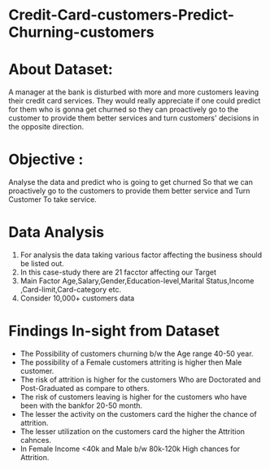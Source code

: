 # Credit-Card-customers-Predict-Churning-customers

# About Dataset:
A manager at the bank is disturbed with more and more customers leaving their credit card services. They would really appreciate if one could predict for them who is gonna get churned so they can proactively go to the customer to provide them better services and turn customers' decisions in the opposite direction.


# Objective :
Analyse the data and predict who is going to get churned So that we can proactively go to the customers to provide them better service and Turn Customer  To take service.

# Data Analysis
1. For analysis the data taking various factor affecting the business should be listed out.
2. In this case-study there are 21 facctor affecting our Target 
3. Main Factor Age,Salary,Gender,Education-level,Marital Status,Income ,Card-limit,Card-category etc.
4. Consider 10,000+ customers data 



# Findings In-sight from Dataset
* The Possibility of customers churning b/w the Age range 40-50 year.
* The possibility of a Female customers attriting is higher then Male customer.
* The risk of attrition is higher for the customers Who are Doctorated and Post-Graduated as compare to others.
* The risk of customers leaving is higher for the customers who have been with the bankfor 20-50 month.
* The lesser the activity on the customers card the higher the chance of attrition.
* The lesser utilization on the customers card the higher the Attrition cahnces.
* In Female Income <40k and Male b/w 80k-120k High chances for Attrition.
